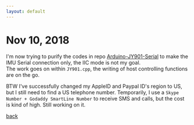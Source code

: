 ```yaml
---
layout: default
---
```


# Nov 10, 2018

I'm now trying to purify the codes in repo [Arduino-JY901-Serial](https://github.com/tic-toc-developer/Arduino-JY901-Serial) to make the IMU Serial connection only, the IIC mode is not my goal.  
The work goes on within ```JY901.cpp```, the writing of host controlling functions are on the go.  

BTW I've successfully changed my AppleID and Paypal ID's region to US, but I still need to find a US telephone number. Temporarily, I use a ```Skype Number + Godaddy SmartLine Number``` to receive SMS and calls, but the cost is kind of high. Still working on it.

[back](/)
